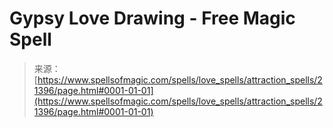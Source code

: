 <!--yml
category: 未分类
date: 2024-06-12 19:04:51
-->

# Gypsy Love Drawing - Free Magic Spell

> 来源：[https://www.spellsofmagic.com/spells/love_spells/attraction_spells/21396/page.html#0001-01-01](https://www.spellsofmagic.com/spells/love_spells/attraction_spells/21396/page.html#0001-01-01)
